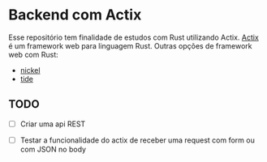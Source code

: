 # Backend com Actix

Esse repositório tem finalidade de estudos com Rust utilizando Actix.
[Actix](https://actix.rs/) é um framework web para linguagem Rust.
Outras opções de framework web com Rust:

- [nickel](https://nickel-org.github.io/)
- [tide](https://github.com/http-rs/tide)

## TODO

- [ ] Criar uma api REST
- [ ] Testar a funcionalidade do actix de receber uma request com form ou com JSON no body

